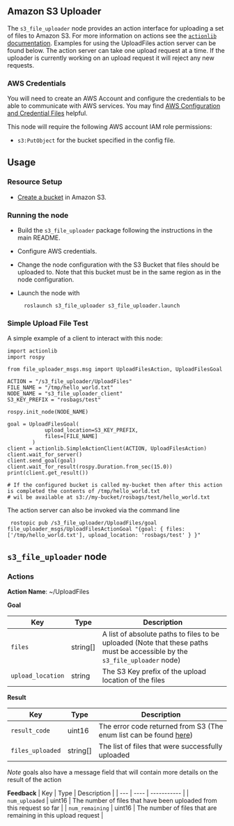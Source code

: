 ## Amazon S3 Uploader

The `s3_file_uploader` node provides an action interface for uploading a set of files to Amazon S3.
For more information on actions see the [`actionlib` documentation](http://wiki.ros.org/actionlib).
Examples for using the UploadFiles action server can be found below.
The action server can take one upload request at a time.
If the uploader is currently working on an upload request it will reject any new requests.

### AWS Credentials

You will need to create an AWS Account and configure the credentials to be able to communicate with AWS services.
You may find [AWS Configuration and Credential Files] helpful.

This node will require the following AWS account IAM role permissions:
- `s3:PutObject`
for the bucket specified in the config file.


## Usage

### Resource Setup

- [Create a bucket](https://docs.aws.amazon.com/AmazonS3/latest/gsg/CreatingABucket.html) in Amazon S3.

### Running the node

- Build the `s3_file_uploader` package following the instructions in the main README.
- Configure AWS credentials.
- Change the node configuration with the S3 Bucket that files should be uploaded to.
Note that this bucket must be in the same region as in the node configuration.
- Launch the node with

        roslaunch s3_file_uploader s3_file_uploader.launch

### Simple Upload File Test

A simple example of a client to interact with this node:
```
import actionlib
import rospy

from file_uploader_msgs.msg import UploadFilesAction, UploadFilesGoal

ACTION = "/s3_file_uploader/UploadFiles"
FILE_NAME = "/tmp/hello_world.txt"
NODE_NAME = "s3_file_uploader_client"
S3_KEY_PREFIX = "rosbags/test"

rospy.init_node(NODE_NAME)

goal = UploadFilesGoal(
            upload_location=S3_KEY_PREFIX,
            files=[FILE_NAME]
        )
client = actionlib.SimpleActionClient(ACTION, UploadFilesAction)
client.wait_for_server()
client.send_goal(goal)
client.wait_for_result(rospy.Duration.from_sec(15.0))
print(client.get_result())

# If the configured bucket is called my-bucket then after this action is completed the contents of /tmp/hello_world.txt
# wil be available at s3://my-bucket/rosbags/test/hello_world.txt
```

The action server can also be invoked via the command line
```
 rostopic pub /s3_file_uploader/UploadFiles/goal file_uploader_msgs/UploadFilesActionGoal "{goal: { files:['/tmp/hello_world.txt'], upload_location: 'rosbags/test' } }"
```


## `s3_file_uploader` node

### Actions

**Action Name**: ~/UploadFiles

**Goal**

| Key | Type | Description |
| --- | ---- | ----------- |
| `files` | string[] | A list of absolute paths to files to be uploaded (Note that these paths must be accessible by the `s3_file_uploader` node) |
| `upload_location` | string | The S3 Key prefix of the upload location of the files |

**Result**

| Key | Type | Description |
| --- | ---- | ----------- |
| `result_code` | uint16 | The error code returned from S3 (The enum list can be found [here](https://sdk.amazonaws.com/cpp/api/LATEST/_s3_errors_8h_source.html)) |
| `files_uploaded` | string[] | The list of files that were successfully uploaded |

*Note* goals also have a message field that will contain more details on the result of the action

**Feedback**
| Key | Type | Description |
| --- | ---- | ----------- |
| `num_uploaded` | uint16 | The number of files that have been uploaded from this request so far |
| `num_remaining` | uint16 | The number of files that are remaining in this upload request |


[AWS Configuration and Credential Files]: https://docs.aws.amazon.com/cli/latest/userguide/cli-config-files.html
